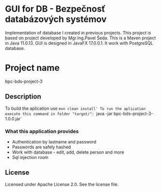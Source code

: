 # GUI for DB - Bezpečnosť databázových systémov
Implementation of database I created in previous projects. This project is based on project developed by Mgr.Ing.Pavel Šeda. This is a Maven project in Java 11.0.13. GUI is designed in JavaFX 17.0.0.1. It work with PostgreSQL database.
# Project name
bpc-bds-project-3

## Description
To build the aplication use
    `mvn clean install'
To run the aplication execute this command in folder "target/":
    `java -jar bpc-bds-project-3-1.0.0.jar`
### What this application provides
* Authentication by lastname and password
* Passwords are safely hashed 
* Work with database - edit, add, delete person and more
* Sql injection room

## License
Licensed under Apache License 2.0.
See the license file.
